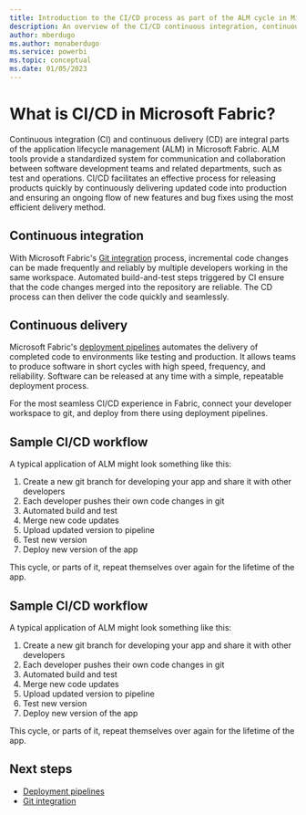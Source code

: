 ```yaml
---
title: Introduction to the CI/CD process as part of the ALM cycle in Microsoft Fabric 
description: An overview of the CI/CD continuous integration, continuous deployment as part of the ALM cycle process in Microsoft Fabric.
author: mberdugo
ms.author: monaberdugo
ms.service: powerbi
ms.topic: conceptual
ms.date: 01/05/2023
---
```


# What is CI/CD in Microsoft Fabric?

Continuous integration (CI) and continuous delivery (CD) are integral parts of the application lifecycle management (ALM) in Microsoft Fabric. ALM tools provide a standardized system for communication and collaboration between software development teams and related departments, such as test and operations. CI/CD facilitates an effective process for releasing products quickly by continuously delivering updated code into production and ensuring an ongoing flow of new features and bug fixes using the most efficient delivery method.

## Continuous integration

With Microsoft Fabric's [Git integration](./git-integration/git-integration-overview.md) process, incremental code changes can be made frequently and reliably by multiple developers working in the same workspace. Automated build-and-test steps triggered by CI ensure that the code changes merged into the repository are reliable. The CD process can then deliver the code quickly and seamlessly.

## Continuous delivery

Microsoft Fabric's [deployment pipelines](./deployment-pipelines/deployment-pipelines-overview.md) automates the delivery of completed code to environments like testing and production. It allows teams to produce software in short cycles with high speed, frequency, and reliability. Software can be released at any time with a simple, repeatable deployment process.

For the most seamless CI/CD experience in Fabric, connect your developer workspace to git, and deploy from there using deployment pipelines.

## Sample CI/CD workflow

A typical application of ALM might look something like this:

1. Create a new git branch for developing your app and share it with other developers
1. Each developer pushes their own code changes in git
1. Automated build and test
1. Merge new code updates
1. Upload updated version to pipeline
1. Test new version
1. Deploy new version of the app

This cycle, or parts of it, repeat themselves over again for the lifetime of the app.

## Sample CI/CD workflow

A typical application of ALM might look something like this:

1. Create a new git branch for developing your app and share it with other developers
1. Each developer pushes their own code changes in git
1. Automated build and test
1. Merge new code updates
1. Upload updated version to pipeline
1. Test new version
1. Deploy new version of the app

This cycle, or parts of it, repeat themselves over again for the lifetime of the app.

## Next steps

* [Deployment pipelines](./deployment-pipelines/deployment-pipelines-overview.md)
* [Git integration](./git-integration/git-integration-overview.md)

